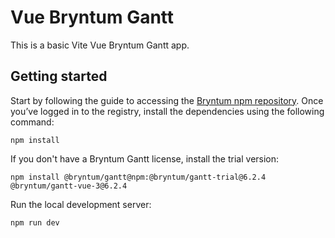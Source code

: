 # Vue Bryntum Gantt 

This is a basic Vite Vue Bryntum Gantt app.

## Getting started 

 Start by following the guide to accessing the [Bryntum npm repository](https://bryntum.com/products/gantt/docs/guide/Gantt/npm-repository). Once you’ve logged in to the registry, install the dependencies using the following command:

```shell
npm install
```

If you don't have a Bryntum Gantt license, install the trial version:

```shell
npm install @bryntum/gantt@npm:@bryntum/gantt-trial@6.2.4 @bryntum/gantt-vue-3@6.2.4
```

Run the local development server:

```shell
npm run dev
```